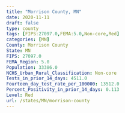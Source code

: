 ```yaml
---
title: "Morrison County, MN"
date: 2020-11-11
draft: false
type: county
tags: [FIPS:27097.0,FEMA:5.0,Non-core,Red]
categories: [MN]
County: Morrison County
State: MN
FIPS: 27097.0
FEMA_Region: 5.0
Population: 33386.0
NCHS_Urban_Rural_Classification: Non-core
Tests_in_prior_14_days: 4511.0
Fourteen_day_test_rate_per_100000: 13512.0
Percent_Positivity_in_prior_14_days: 0.113
Level: Red
url: /states/MN/morrison-county
---
```



